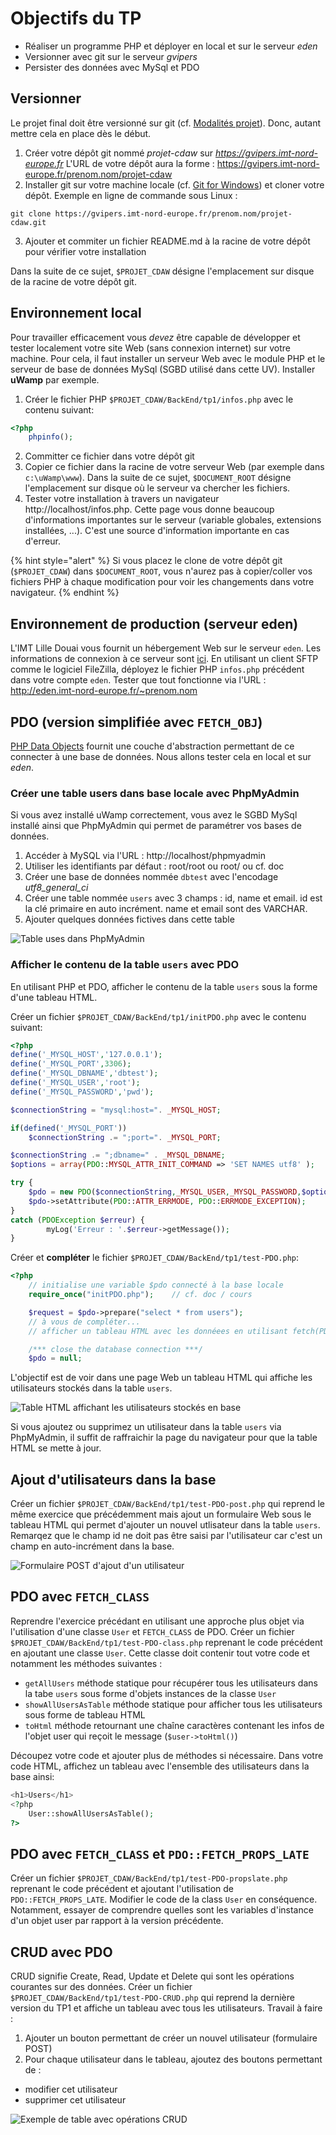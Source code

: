 
# Objectifs du TP

- Réaliser un programme PHP et déployer en local et sur le serveur *eden*
- Versionner avec git sur le serveur *gvipers*
- Persister des données avec MySql et PDO

## Versionner

Le projet final doit être versionné sur git (cf. [Modalités projet](../Projet/eval.md)). Donc, autant mettre cela en place dès le début.

1. Créer votre dépôt git nommé *projet-cdaw* sur *https://gvipers.imt-nord-europe.fr*
L'URL de votre dépôt aura la forme : https://gvipers.imt-nord-europe.fr/prenom.nom/projet-cdaw
2. Installer git sur votre machine locale (cf. [Git for Windows](https://gitforwindows.org/)) et cloner votre dépôt. Exemple en ligne de commande sous Linux :
```shell
git clone https://gvipers.imt-nord-europe.fr/prenom.nom/projet-cdaw.git
```
3. Ajouter et commiter un fichier README.md à la racine de votre dépôt pour vérifier votre installation

Dans la suite de ce sujet, `$PROJET_CDAW` désigne l'emplacement sur disque de la racine de votre dépôt git.

## Environnement local

Pour travailler efficacement vous *devez* être capable de développer et tester localement votre site Web (sans connexion internet) sur votre machine. Pour cela, il faut installer un serveur Web avec le module PHP et le serveur de base de données MySql (SGBD utilisé dans cette UV). Installer __uWamp__ par exemple.

1. Créer le fichier PHP `$PROJET_CDAW/BackEnd/tp1/infos.php` avec le contenu suivant:
```php
<?php
    phpinfo();
```
2. Committer ce fichier dans votre dépôt git
3. Copier ce fichier dans la racine de votre serveur Web (par exemple dans `c:\uWamp\www`). Dans la suite de ce sujet, `$DOCUMENT_ROOT` désigne l'emplacement sur disque où le serveur va chercher les fichiers.
4. Tester votre installation à travers un navigateur http://localhost/infos.php.
    Cette page vous donne beaucoup d'informations importantes sur le serveur (variable globales, extensions installées, ...). C'est une source d'information importante en cas d'erreur.

{% hint style="alert" %}
Si vous placez le clone de votre dépôt git (`$PROJET_CDAW`) dans `$DOCUMENT_ROOT`, vous n'aurez pas à copier/coller vos fichiers PHP à chaque modification pour voir les changements dans votre navigateur.
{% endhint %}

## Environnement de production (serveur eden)

L'IMT Lille Douai vous fournit un hébergement Web sur le serveur `eden`.
Les informations de connexion à ce serveur sont [ici](https://gvipers.imt-nord-europe.fr/luc.fabresse/Guide).
En utilisant un client SFTP comme le logiciel FileZilla, déployez le fichier PHP `infos.php` précédent dans votre compte `eden`. Tester que tout fonctionne via l'URL : http://eden.imt-nord-europe.fr/~prenom.nom

## PDO (version simplifiée avec `FETCH_OBJ`)

[PHP Data Objects](tuto-PDO.md) fournit une couche d'abstraction permettant de ce connecter à une base de données.
Nous allons tester cela en local et sur *eden*.

### Créer une table users dans base locale avec PhpMyAdmin

Si vous avez installé uWamp correctement, vous avez le SGBD MySql installé ainsi que PhpMyAdmin qui permet de paramétrer vos bases de données.

1. Accéder à MySQL via l'URL : http://localhost/phpmyadmin
2. Utiliser les identifiants par défaut : root/root ou root/<vide> ou cf. doc
3. Créer une base de données nommée `dbtest` avec l'encodage *utf8_general_ci*
4. Créer une table nommée `users` avec 3 champs : id, name et email. id est la clé primaire en auto incrément. name et email sont des VARCHAR.
5. Ajouter quelques données fictives dans cette table

![Table uses dans PhpMyAdmin](ressources/tutoPDO/users_phpmyadmin.png)

### Afficher le contenu de la table `users` avec PDO

En utilisant PHP et PDO, afficher le contenu de la table `users` sous la forme d'une tableau HTML.

Créer un fichier `$PROJET_CDAW/BackEnd/tp1/initPDO.php` avec le contenu suivant:

```php
<?php
define('_MYSQL_HOST','127.0.0.1');
define('_MYSQL_PORT',3306);
define('_MYSQL_DBNAME','dbtest');
define('_MYSQL_USER','root');
define('_MYSQL_PASSWORD','pwd');

$connectionString = "mysql:host=". _MYSQL_HOST;

if(defined('_MYSQL_PORT'))
    $connectionString .= ";port=". _MYSQL_PORT;

$connectionString .= ";dbname=" . _MYSQL_DBNAME;
$options = array(PDO::MYSQL_ATTR_INIT_COMMAND => 'SET NAMES utf8' );

try {
    $pdo = new PDO($connectionString,_MYSQL_USER,_MYSQL_PASSWORD,$options);
    $pdo->setAttribute(PDO::ATTR_ERRMODE, PDO::ERRMODE_EXCEPTION);
}
catch (PDOException $erreur) {
        myLog('Erreur : '.$erreur->getMessage());
}
```

Créer et **compléter** le fichier `$PROJET_CDAW/BackEnd/tp1/test-PDO.php`:
```php
<?php
    // initialise une variable $pdo connecté à la base locale
	require_once("initPDO.php");    // cf. doc / cours

	$request = $pdo->prepare("select * from users");
    // à vous de compléter...
    // afficher un tableau HTML avec les donnéees en utilisant fetch(PDO::FETCH_OBJ)

    /*** close the database connection ***/
    $pdo = null;

```

L'objectif est de voir dans une page Web un tableau HTML qui affiche les utilisateurs stockés dans la table `users`.

![Table HTML affichant les utilisateurs stockés en base](ressources/tutoPDO/pdo_users.png)

Si vous ajoutez ou supprimez un utilisateur dans la table `users` via PhpMyAdmin, il suffit de raffraichir la page du navigateur pour que la table HTML se mette à jour.

## Ajout d'utilisateurs dans la base

Créer un fichier `$PROJET_CDAW/BackEnd/tp1/test-PDO-post.php` qui reprend le même exercice que précédemment mais ajout un formulaire Web sous le tableau HTML qui permet d'ajouter un nouvel utlisateur dans la table `users`. Remarqez que le champ id ne doit pas être saisi par l'utilisateur car c'est un champ en auto-incrément dans la base.

![Formulaire POST d'ajout d'un utilisateur](ressources/tutoPDO/pdo_users_post.png)

## PDO avec `FETCH_CLASS`

Reprendre l'exercice précédant en utilisant une approche plus objet via l'utilisation d'une classe `User` et  `FETCH_CLASS` de PDO.
Créer un fichier `$PROJET_CDAW/BackEnd/tp1/test-PDO-class.php` reprenant le code précédent en ajoutant une classe `User`. Cette classe doit contenir tout votre code et notamment les méthodes suivantes :

- `getAllUsers` méthode statique pour récupérer tous les utilisateurs dans la tabe `users` sous forme d'objets instances de la classe `User`
- `showAllUsersAsTable` méthode statique pour afficher tous les utilisateurs sous forme de tableau HTML
- `toHtml` méthode retournant une chaîne caractères contenant les infos de l'objet user qui reçoit le message (`$user->toHtml()`)

Découpez votre code et ajouter plus de méthodes si nécessaire. Dans votre code HTML, affichez un tableau avec l'ensemble des utilisateurs dans la base ainsi:

```php
<h1>Users</h1>
<?php
	User::showAllUsersAsTable();
?>
```

## PDO avec `FETCH_CLASS` et `PDO::FETCH_PROPS_LATE`

Créer un fichier `$PROJET_CDAW/BackEnd/tp1/test-PDO-propslate.php` reprenant le code précédent et ajoutant l'utilisation de `PDO::FETCH_PROPS_LATE`.
Modifier le code de la class `User` en conséquence. Notamment, essayer de comprendre quelles sont les variables d'instance d'un objet user par rapport à la version précédente.

## CRUD avec PDO

CRUD signifie Create, Read, Update et Delete qui sont les opérations courantes sur des données.
Créer un fichier `$PROJET_CDAW/BackEnd/tp1/test-PDO-CRUD.php` qui reprend la dernière version du TP1 et affiche un tableau avec tous les utilisateurs.
Travail à faire :

1. Ajouter un bouton permettant de créer un nouvel utilisateur (formulaire POST)
2. Pour chaque utilisateur dans le tableau, ajoutez des boutons permettant de :
- modifier cet utilisateur
- supprimer cet utilisateur

![Exemple de table avec opérations CRUD](ressources/CRUD_REST/CRUD_table.png)

